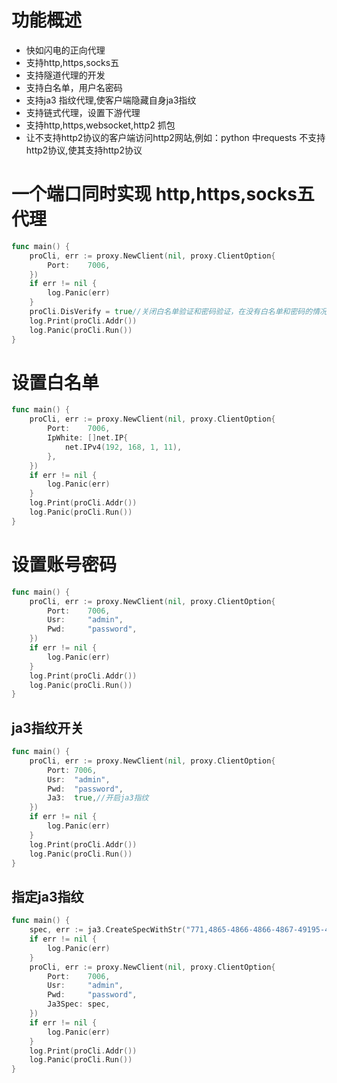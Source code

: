 # 功能概述
* 快如闪电的正向代理
* 支持http,https,socks五
* 支持隧道代理的开发
* 支持白名单，用户名密码
* 支持ja3 指纹代理,使客户端隐藏自身ja3指纹
* 支持链式代理，设置下游代理
* 支持http,https,websocket,http2 抓包
* 让不支持http2协议的客户端访问http2网站,例如：python 中requests 不支持http2协议,使其支持http2协议

#  一个端口同时实现 http,https,socks五 代理
```go
func main() {
	proCli, err := proxy.NewClient(nil, proxy.ClientOption{
		Port:    7006,
	})
	if err != nil {
		log.Panic(err)
	}
	proCli.DisVerify = true//关闭白名单验证和密码验证，在没有白名单和密码的情况下如果不关闭，用不了
	log.Print(proCli.Addr())
	log.Panic(proCli.Run())
}
```
# 设置白名单
```go
func main() {
	proCli, err := proxy.NewClient(nil, proxy.ClientOption{
		Port:    7006,
        IpWhite: []net.IP{
			net.IPv4(192, 168, 1, 11),
		},
	})
	if err != nil {
		log.Panic(err)
	}
	log.Print(proCli.Addr())
	log.Panic(proCli.Run())
}
```
# 设置账号密码
```go
func main() {
	proCli, err := proxy.NewClient(nil, proxy.ClientOption{
		Port:    7006,
       	Usr:     "admin",
		Pwd:     "password",
	})
	if err != nil {
		log.Panic(err)
	}
	log.Print(proCli.Addr())
	log.Panic(proCli.Run())
}
```
## ja3指纹开关
```go
func main() {
	proCli, err := proxy.NewClient(nil, proxy.ClientOption{
		Port: 7006,
		Usr:  "admin",
		Pwd:  "password",
		Ja3:  true,//开启ja3指纹
	})
	if err != nil {
		log.Panic(err)
	}
	log.Print(proCli.Addr())
	log.Panic(proCli.Run())
}
```
## 指定ja3指纹
```go
func main() {
	spec, err := ja3.CreateSpecWithStr("771,4865-4866-4866-4867-49195-49199-49196-49200-52393-52392-49171-49172-156-157-47-53,35-45-43-5-17513-16-23-27-11-0-18-65281-13-51-10-21,29-23-24,0")
	if err != nil {
		log.Panic(err)
	}
	proCli, err := proxy.NewClient(nil, proxy.ClientOption{
		Port:    7006,
		Usr:     "admin",
		Pwd:     "password",
		Ja3Spec: spec,
	})
	if err != nil {
		log.Panic(err)
	}
	log.Print(proCli.Addr())
	log.Panic(proCli.Run())
}
```






